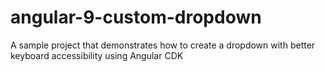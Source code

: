 # angular-9-custom-dropdown
A sample project that demonstrates how to create a dropdown with better keyboard accessibility using Angular CDK
